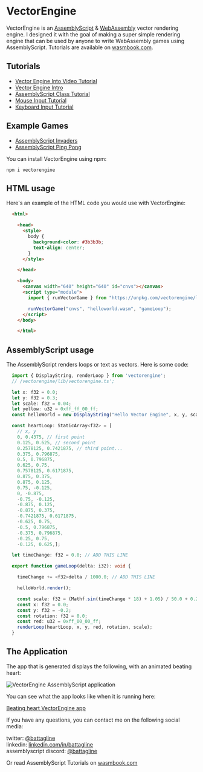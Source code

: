 # VectorEngine

VectorEngine is an [AssemblyScript](https://assemblyscript.org) & [WebAssembly](https://webassembly.org) vector rendering engine.  I designed it with the goal of making a super simple rendering engine that can be used by anyone to write WebAssembly games using AssemblyScript.  Tutorials are available on [wasmbook.com](https://wasmbook.com).  

## Tutorials
- [Vector Engine Into Video Tutorial](https://wasmbook.com/blog/AssemblyScriptVEVTutorial)
- [Vector Engine Intro](https://wasmbook.com/blog/VectorEngine)
- [AssemblyScript Class Tutorial](https://wasmbook.com/blog/VectorEngineClasses)
- [Mouse Input Tutorial](https://wasmbook.com/blog/VectorEngineMouse)
- [Keyboard Input Tutorial](https://wasmbook.com/blog/AssemblyScriptVEKeyboard)

## Example Games
- [AssemblyScript Invaders](https://wasmbook.com/apps/invaders/)
- [AssemblyScript Ping Pong](https://wasmbook.com/pong/pong.html)

You can install VectorEngine using npm:

```
npm i vectorengine
```

## HTML usage

Here's an example of the HTML code you would use with VectorEngine:
```html
  <html>

    <head>
      <style>
        body {
          background-color: #3b3b3b;
          text-align: center;
        }
      </style>

    </head>

    <body>
      <canvas width="640" height="640" id="cnvs"></canvas>
      <script type="module">
        import { runVectorGame } from "https://unpkg.com/vectorengine/lib/VectorEngine.js";

        runVectorGame("cnvs", "helloworld.wasm", "gameLoop");
      </script>
    </body>

    </html>
```

## AssemblyScript usage

The AssemblyScript renders loops or text as vectors.  Here is some code:

```ts
  import { DisplayString, renderLoop } from 'vectorengine';
  // /vectorengine/lib/vectorengine.ts';

  let x: f32 = 0.0;
  let y: f32 = 0.3;
  let scale: f32 = 0.04;
  let yellow: u32 = 0xff_ff_00_ff;
  const helloWorld = new DisplayString("Hello Vector Engine", x, y, scale, yellow);

  const heartLoop: StaticArray<f32> = [
    // x, y
    0, 0.4375, // first point
    0.125, 0.625, // second point
    0.2578125, 0.7421875, // third point...
    0.375, 0.796875,
    0.5, 0.796875,
    0.625, 0.75,
    0.7578125, 0.6171875,
    0.875, 0.375,
    0.875, 0.125,
    0.75, -0.125,
    0, -0.875,
    -0.75, -0.125,
    -0.875, 0.125,
    -0.875, 0.375,
    -0.7421875, 0.6171875,
    -0.625, 0.75,
    -0.5, 0.796875,
    -0.375, 0.796875,
    -0.25, 0.75,
    -0.125, 0.625,];

  let timeChange: f32 = 0.0; // ADD THIS LINE

  export function gameLoop(delta: i32): void {

    timeChange += <f32>delta / 1000.0; // ADD THIS LINE

    helloWorld.render();

    const scale: f32 = (Mathf.sin(timeChange * 18) + 1.05) / 50.0 + 0.2; // CHANGE LINE
    const x: f32 = 0.0;
    const y: f32 = -0.2;
    const rotation: f32 = 0.0;
    const red: u32 = 0xff_00_00_ff;
    renderLoop(heartLoop, x, y, red, rotation, scale);
  }
```

## The Application

The app that is generated displays the following, with an animated beating heart:

![VectorEngine AssemblyScript application](https://wasmbook.com/images/HelloWorldScreenShot.png)

You can see what the app looks like when it is running here:

[Beating heart VectorEngine app](https://wasmbook.com/apps/helloheart/)

If you have any questions, you can contact me on the following social media:

twitter: [@battagline](https://twitter.com/battagline)<br>
linkedin: [linkedin.com/in/battagline](https://linkedin.com/in/battagline)<br>
assemblyscript discord: [@battagline](https://discord.gg/assemblyscript)<br>
 
Or read AssemblyScript Tutorials on [wasmbook.com](https://wasmbook.com)